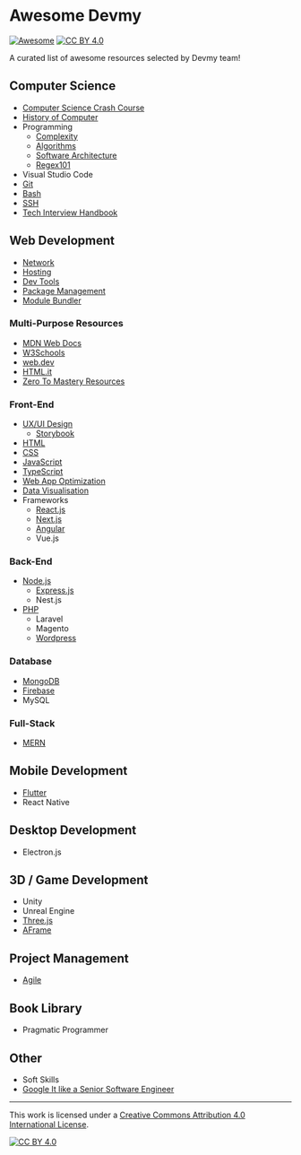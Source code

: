 # Awesome Devmy

[![Awesome](https://cdn.rawgit.com/sindresorhus/awesome/d7305f38d29fed78fa85652e3a63e154dd8e8829/media/badge.svg)](https://github.com/sindresorhus/awesome#readme) [![CC BY 4.0][cc-by-shield]][cc-by]

A curated list of awesome resources selected by Devmy team!

## Computer Science
- [Computer Science Crash Course](https://www.youtube.com/playlist?list=PL8dPuuaLjXtNlUrzyH5r6jN9ulIgZBpdo)
- [History of Computer](https://www.youtube.com/playlist?list=PLXtTjtWmQhg0N08o_oSaAantmQAu-1Xad)
- Programming
    - [Complexity](./computer-science/complexity.md)
    - [Algorithms](./computer-science/algorithms.md)
    - [Software Architecture](./computer-science/software-architecture.md)
    - [Regex101](https://regex101.com/)
- Visual Studio Code
- [Git](./computer-science/git.md)
- [Bash](./computer-science/bash.md)
- [SSH](./computer-science/ssh.md)
- [Tech Interview Handbook](https://www.techinterviewhandbook.org/)

## Web Development

- [Network](./web-dev/network.md)
- [Hosting](./web-dev/hosting.md)
- [Dev Tools](./web-dev/dev-tools.md)
- [Package Management](./web-dev/package-management.md)
- [Module Bundler](./web-dev/module-bundler.md)

### Multi-Purpose Resources
- [MDN Web Docs](https://developer.mozilla.org/en-US/)
- [W3Schools](https://www.w3schools.com/default.asp)
- [web.dev](https://web.dev/)
- [HTML.it](https://www.html.it/)
- [Zero To Mastery Resources](https://zerotomastery.io/resources/)
### Front-End

- [UX/UI Design](./web-dev/frontend/design.md)
    - [Storybook](./web-dev/frontend/storybook.md)
- [HTML](./web-dev/frontend/html.md)
- [CSS](./web-dev/frontend/css.md)
- [JavaScript](./web-dev/frontend/javascript.md)
- [TypeScript](./web-dev/frontend/typescript.md)
- [Web App Optimization](./web-dev/frontend/web-app-optimization.md)
- [Data Visualisation](./web-dev/frontend/data-visualisation.md)
- Frameworks
    - [React.js](./web-dev/frontend/react.md)
    - [Next.js](./web-dev/frontend/nextjs.md)
    - [Angular](./web-dev/frontend/angular.md)
    - Vue.js

### Back-End
- [Node.js](./web-dev/backend/nodejs.md)
    - [Express.js](./web-dev/backend/expressjs.md)
    - Nest.js
- [PHP](./web-dev/backend/php.md)
    - Laravel
    - Magento
    - [Wordpress](./web-dev/backend/wordpress.md)

### Database
- [MongoDB](./web-dev/databases/mongodb.md)
- [Firebase](./web-dev/databases/firebase.md)
- MySQL

### Full-Stack
- [MERN](./web-dev/fullstack/mern.md)

## Mobile Development
- [Flutter](./mobile/flutter.md)
- React Native

## Desktop Development
- Electron.js

## 3D / Game Development
- Unity
- Unreal Engine
- [Three.js](./3D/threejs.md)
- [AFrame](./3D/aframe.md)

## Project Management
- [Agile](./project-management/agile.md)

## Book Library
- Pragmatic Programmer

## Other
- Soft Skills
- [Google It like a Senior Software Engineer](https://www.youtube.com/watch?v=cEBkvm0-rg0)

---

This work is licensed under a [Creative Commons Attribution 4.0 International License][cc-by].

[![CC BY 4.0][cc-by-image]][cc-by]

[cc-by]: http://creativecommons.org/licenses/by/4.0/
[cc-by-image]: https://i.creativecommons.org/l/by/4.0/88x31.png
[cc-by-shield]: https://img.shields.io/badge/License-CC%20BY%204.0-lightgrey.svg